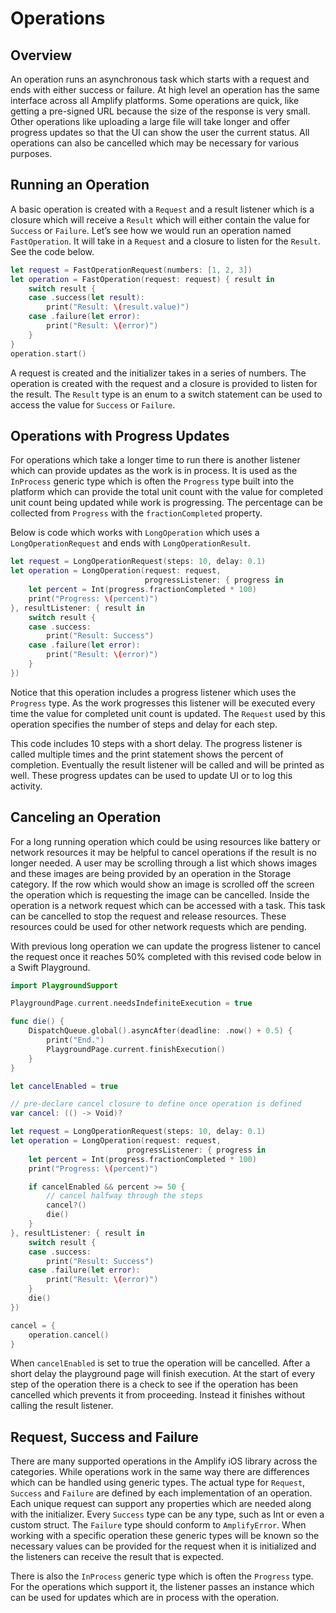# Operations

## Overview

An operation runs an asynchronous task which starts with a request and ends with either success or failure. At high level an operation has the same interface across all Amplify platforms. Some operations are quick, like getting a pre-signed URL because the size of the response is very small. Other operations like uploading a large file will take longer and offer progress updates so that the UI can show the user the current status. All operations can also be cancelled which may be necessary for various purposes.

## Running an Operation

A basic operation is created with a `Request` and a result listener which is a closure which will receive a `Result` which will either contain the value for `Success` or `Failure`. Let’s see how we would run an operation named `FastOperation`. It will take in a `Request` and a closure to listen for the `Result`. See the code below.

```swift
let request = FastOperationRequest(numbers: [1, 2, 3])
let operation = FastOperation(request: request) { result in
    switch result {
    case .success(let result):
        print("Result: \(result.value)")
    case .failure(let error):
        print("Result: \(error)")
    }
}
operation.start()
```

A request is created and the initializer takes in a series of numbers. The operation is created with the request and a closure is provided to listen for the result. The `Result` type is an enum to a switch statement can be used to access the value for `Success` or `Failure`.

## Operations with Progress Updates

For operations which take a longer time to run there is another listener which can provide updates as the work is in process. It is used as the `InProcess` generic type which is often the `Progress` type built into the platform which can provide the total unit count with the value for completed unit count being updated while work is progressing. The percentage can be collected from `Progress` with the `fractionCompleted` property.

Below is code which works with `LongOperation` which uses a `LongOperationRequest` and ends with `LongOperationResult`.

```swift
let request = LongOperationRequest(steps: 10, delay: 0.1)
let operation = LongOperation(request: request, 
                              progressListener: { progress in
    let percent = Int(progress.fractionCompleted * 100)
    print("Progress: \(percent)")
}, resultListener: { result in
    switch result {
    case .success:
        print("Result: Success")
    case .failure(let error):
        print("Result: \(error)")
    }
})
```

Notice that this operation includes a progress listener which uses the `Progress` type. As the work progresses this listener will be executed every time the value for completed unit count is updated. The `Request` used by this operation specifies the number of steps and delay for each step.

This code includes 10 steps with a short delay. The progress listener is called multiple times and the print statement shows the percent of completion. Eventually the result listener will be called and will be printed as well. These progress updates can be used to update UI or to log this activity.

## Canceling an Operation

For a long running operation which could be using resources like battery or network resources it may be helpful to cancel operations if the result is no longer needed. A user may be scrolling through a list which shows images and these images are being provided by an operation in the Storage category. If the row which would show an image is scrolled off the screen the operation which is requesting the image can be cancelled. Inside the operation is a network request which can be accessed with a task. This task can be cancelled to stop the request and release resources. These resources could be used for other network requests which are pending.

With previous long operation we can update the progress listener to cancel the request once it reaches 50% completed with this revised code below in a Swift Playground.

```swift
import PlaygroundSupport

PlaygroundPage.current.needsIndefiniteExecution = true

func die() {
    DispatchQueue.global().asyncAfter(deadline: .now() + 0.5) {
        print("End.")
        PlaygroundPage.current.finishExecution()
    }
}

let cancelEnabled = true

// pre-declare cancel closure to define once operation is defined
var cancel: (() -> Void)?

let request = LongOperationRequest(steps: 10, delay: 0.1)
let operation = LongOperation(request: request,
                          progressListener: { progress in
    let percent = Int(progress.fractionCompleted * 100)
    print("Progress: \(percent)")

    if cancelEnabled && percent >= 50 {
        // cancel halfway through the steps
        cancel?()
        die()
    }
}, resultListener: { result in
    switch result {
    case .success:
        print("Result: Success")
    case .failure(let error):
        print("Result: \(error)")
    }
    die()
})

cancel = {
    operation.cancel()
}
```

When `cancelEnabled` is set to true the operation will be cancelled. After a short delay the playground page will finish execution. At the start of every step of the operation there is a check to see if the operation has been cancelled which prevents it from proceeding. Instead it finishes without calling the result listener.

## Request, Success and Failure

There are many supported operations in the Amplify iOS library across the categories. While operations work in the same way there are differences which can be handled using generic types. The actual type for `Request`, `Success` and `Failure` are defined by each implementation of an operation. Each unique request can support any properties which are needed along with the initializer. Every `Success` type can be any type, such as Int or even a custom struct. The `Failure` type should conform to `AmplifyError`. When working with a specific operation these generic types will be known so the necessary values can be provided for the request when it is initialized and the listeners can receive the result that is expected.

There is also the `InProcess` generic type which is often the `Progress` type. For the operations which support it, the listener passes an instance which can be used for updates which are in process with the operation.


